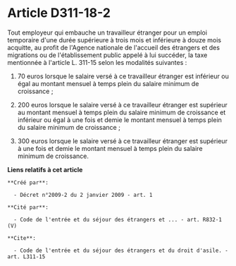 # Article D311-18-2

Tout employeur qui embauche un travailleur étranger pour un emploi temporaire d'une durée supérieure à trois mois et
inférieure à douze mois acquitte, au profit de l'Agence nationale de l'accueil des étrangers et des migrations ou de
l'établissement public appelé à lui succéder, la taxe mentionnée à l'article L. 311-15 selon les modalités suivantes : 

1. 70 euros lorsque le salaire versé à ce travailleur étranger est inférieur ou égal au montant mensuel à temps plein du
salaire minimum de croissance ; 

2. 200 euros lorsque le salaire versé à ce travailleur étranger est supérieur au montant mensuel à temps plein du salaire
minimum de croissance et inférieur ou égal à une fois et demie le montant mensuel à temps plein du salaire minimum de
croissance ; 

3. 300 euros lorsque le salaire versé à ce travailleur étranger est supérieur à une fois et demie le montant mensuel à temps
plein du salaire minimum de croissance.

**Liens relatifs à cet article**

	**Créé par**:

	  - Décret n°2009-2 du 2 janvier 2009 - art. 1

	**Cité par**:

	  - Code de l'entrée et du séjour des étrangers et ... - art. R832-1 (V)

	**Cite**:

	  - Code de l'entrée et du séjour des étrangers et du droit d'asile. - art. L311-15
